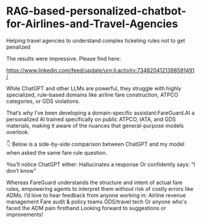 # RAG-based-personalized-chatbot-for-Airlines-and-Travel-Agencies
Helping travel agencies to understand complex ticketing rules not to get penalized

The results were impressive. Please find here:

https://www.linkedin.com/feed/update/urn:li:activity:7348204121398591491/


While ChatGPT and other LLMs are powerful, they struggle with highly specialized, rule-based domains like airline fare construction, ATPCO categories, or GDS violations.

That’s why I’ve been developing a domain-specific assistant:FareGuard.AI 
a personalized AI trained specifically on public ATPCO, IATA, and GDS materials, making it aware of the nuances that general-purpose models overlook.

👇 Below is a side-by-side comparison between ChatGPT and my model when asked the same fare rule question.

You’ll notice ChatGPT either:
Hallucinates a response
Or confidently says: “I don’t know”

Whereas FareGuard understands the structure and intent of actual fare rules, empowering agents to interpret them without risk of costly errors like ADMs.
I’d love to hear feedback from anyone working in:
Airline revenue management
Fare audit & policy teams
GDS/travel tech
Or anyone who's faced the ADM pain firsthand
Looking forward to suggestions or improvements! 

